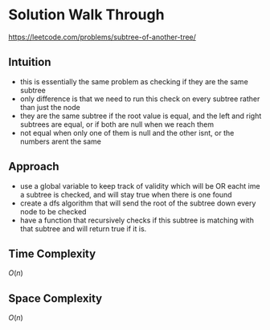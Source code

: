 # Solution Walk Through
https://leetcode.com/problems/subtree-of-another-tree/

## Intuition
- this is essentially the same problem as checking if they are the same subtree
- only difference is that we need to run this check on every subtree rather than just the node
- they are the same subtree if the root value is equal, and the left and right subtrees are equal, or if both are null when we reach them
- not equal when only one of them is null and the other isnt, or the numbers arent the same

## Approach
- use a global variable to keep track of validity which will be OR eacht ime a subtree is checked, and will stay true when there is one found
- create a dfs algorithm that will send the root of the subtree down every node to be checked
- have a function that recursively checks if this subtree is matching with that subtree and will return true if it is.

## Time Complexity
$O(n)$ 

## Space Complexity
$O(n)$ 

